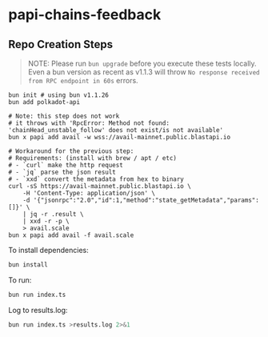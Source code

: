 # papi-chains-feedback

## Repo Creation Steps

> NOTE: Please run `bun upgrade` before you execute these tests locally.  
> Even a bun version as recent as v1.1.3 will throw `No response received from RPC endpoint in 60s` errors.

```shell
bun init # using bun v1.1.26
bun add polkadot-api

# Note: this step does not work
# it throws with 'RpcError: Method not found: 'chainHead_unstable_follow' does not exist/is not available'
bun x papi add avail -w wss://avail-mainnet.public.blastapi.io

# Workaround for the previous step:
# Requirements: (install with brew / apt / etc)
# - `curl` make the http request
# - `jq` parse the json result
# - `xxd` convert the metadata from hex to binary
curl -sS https://avail-mainnet.public.blastapi.io \
    -H 'Content-Type: application/json' \
    -d '{"jsonrpc":"2.0","id":1,"method":"state_getMetadata","params":[]}' \
    | jq -r .result \
    | xxd -r -p \
    > avail.scale
bun x papi add avail -f avail.scale
```

To install dependencies:

```bash
bun install
```

To run:

```bash
bun run index.ts
```

Log to results.log:

```bash
bun run index.ts >results.log 2>&1
```
